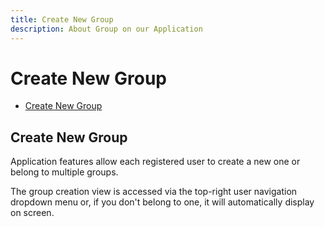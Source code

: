 ```yaml
---
title: Create New Group
description: About Group on our Application
---
```


# Create New Group
- [Create New Group](#create)

<a name="create"></a>
## Create New Group

Application features allow each registered user to create a new one or belong to multiple groups. 

The group creation view is accessed via the top-right user navigation dropdown menu or, if you don't belong to one, it will automatically display on screen.
